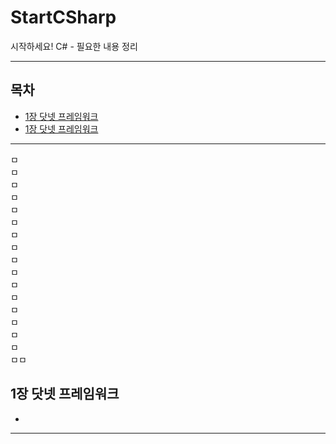 # StartCSharp
시작하세요! C# - 필요한 내용 정리

---

## 목차
- [1장 닷넷 프레임워크](##-1장-닷넷-프레임워크)
- [1장 닷넷 프레임워크][id]

[id]: URL "1장 닷넷 프레임워크"
---
ㅁ   
ㅁ   
ㅁ   
ㅁ   
ㅁ   
ㅁ   
ㅁ   
ㅁ   
ㅁ   
ㅁ   
ㅁ   
ㅁ   
ㅁ   
ㅁ   
ㅁ   
ㅁ   
ㅁㅁ   
   
## 1장 닷넷 프레임워크
-

---

